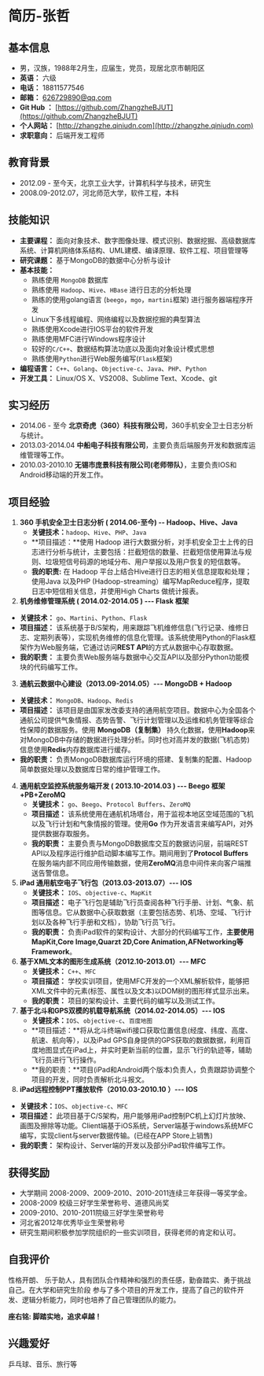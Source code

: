 # 简历-张哲


## 基本信息
* 男，汉族，1988年2月生，应届生，党员，现居北京市朝阳区
* **英语：** 六级
* **电话：** 18811577546
* **邮箱：** 626729890@qq.com 
* **Git Hub ：** [https://github.com/ZhangzheBJUT](https://github.com/ZhangzheBJUT)
* **个人网站：** [http://zhangzhe.qiniudn.com](http://zhangzhe.qiniudn.com)
* **求职意向：** 后端开发工程师

## 教育背景

* 2012.09 - 至今天，北京工业大学，计算机科学与技术，研究生
* 2008.09-2012.07，河北师范大学，软件工程，本科


## 技能知识

* **主要课程：** 面向对象技术、数字图像处理、模式识别、数据挖掘、高级数据库系统、计算机网络体系结构、UML建模、编译原理、软件工程、项目管理等
* **研究课题：** 基于MongoDB的数据中心分析与设计
* **基本技能：**
    * 熟练使用 `MongoDB` 数据库
    * 熟练使用 `Hadoop`、`Hive`、`HBase` 进行日志的分析处理
	* 熟练的使用golang语言 (`beego`，`mgo`，`martini`框架) 进行服务器端程序开发
	* Linux下多线程编程、网络编程以及数据挖掘的典型算法
	* 熟练使用Xcode进行IOS平台的软件开发
	* 熟练使用MFC进行Windows程序设计
	* 较好的`C/C++`、数据结构算法功底以及面向对象设计模式思想
	* 熟练使用`Python`进行Web服务编写(`Flask`框架)
* **编程语言：** `C++`、`Golang`、`Objective-c`、`Java`、`PHP`、`Python`
* **开发工具：** Linux/OS X、VS2008、Sublime Text、Xcode、git


## 实习经历

* 2014.06 - 至今    **北京奇虎（360）科技有限公司**，360手机安全卫士日志分析与统计。
* 2013.03-2014.04 **中船电子科技有限公司**，主要负责后端服务开发和数据库运维管理等工作。
* 2010.03-2010.10 **无锡市庞景科技有限公司(老师带队）**，主要负责IOS和Android移动端的开发工作。

## 项目经验


1. **360 手机安全卫士日志分析 ( 2014.06-至今) -- Hadoop、Hive、Java**
   * **关键技术：**`hadoop`、`Hive`、`PHP`、`Java`
   * **项目描述：**使用 Hadoop 进行大数据分析，对手机安全卫士上传的日志进行分析与统计，主要包括：拦截短信的数量、拦截短信使用算法与规则、垃圾短信号码源的地域分布、用户举报以及用户恢复的短信数等。
   * **我的职责:** 在 Hadoop 平台上结合Hive进行日志的相关信息提取和处理；使用Java 以及PHP (Hadoop-streaming）编写MapReduce程序，提取日志中短信相关信息，并使用High Charts 做统计报表。
2.  **机务维修管理系统 ( 2014.02-2014.05 ) --- Flask 框架** 
   * **关键技术：** `go`、`Martini`、`Python`、`Flask`
   * **项目描述：** 该系统基于B/S架构，用来跟踪飞机维修信息(飞行记录、维修日志、定期列表等），实现机务维修的信息化管理。该系统使用Python的Flask框架作为Web服务端，它通过访问**REST API**的方式从数据中心存取数据。
   * **我的职责：** 主要负责Web服务端与数据中心交互API以及部分Python功能模块的代码编写工作。
3.  **通航云数据中心建设（2013.09-2014.05）--- MongoDB + Hadoop** 
   * **关键技术：** 	`MongoDB`、`Hadoop`、`Redis`
   * **项目描述：** 该项目是由国家发改委支持的通用航空项目。数据中心为全国各个通航公司提供气象情报、态势告警、飞行计划管理以及运维和机务管理等综合性保障的数据服务。使用 **MongoDB（复制集）** 持久化数据，使用**Hadoop**来对MongoDB中存储的数据进行处理分析。同时也对高并发的数据(飞机态势)信息使用**Redis**内存数据库进行缓存。 
   * **我的职责：** 负责MongoDB数据库运行环境的搭建、复制集的配置、Hadoop简单数据处理以及数据库日常的维护管理工作。
4. **通用航空监控系统服务端开发 ( 2013.10-2014.03 ) --- Beego 框架+PB+ZeroMQ** 
   * **关键技术：** 	`go`、`Beego`、`Protocol Buffers`、`ZeroMQ`
   * **项目描述：** 该系统使用在通航机场塔台，用于监视本地区空域范围的飞机以及飞行计划和气象情报的管理。使用**Go** 作为开发语言来编写API，对外提供数据存取服务。
   * **我的职责：** 主要负责与MongoDB数据库交互的数据访问层，前端REST API以及程序运行维护启动脚本编写工作。期间用到了**Protocol Buffers** 在服务端内部不同应用传输数据，使用**ZeroMQ**消息中间件来向客户端推送告警信息。
5. **iPad 通用航空电子飞行包（2013.03-2013.07）--- IOS** 
   * **关键技术：** 	`IOS`、`objective-c`、`MapKit`
   * **项目描述：** 电子飞行包是辅助飞行员查阅各种飞行手册、计划、气象、航图等信息。它从数据中心获取数据（主要包括态势、机场、空域、飞行计划以及各种飞行手册和文档），协助飞行员飞行。
   * **我的职责：** 负责iPad软件的架构设计、大部分的代码编写工作，**主要使用MapKit,Core Image,Quarzt 2D,Core Animation,AFNetworking等Framework**。
6. **基于XML文本的图形生成系统（2012.10-2013.01）--- MFC** 
   * **关键技术：** 	`C++`、`MFC`
   * **项目描述：** 学校实训项目，使用MFC开发的一个XML解析软件，能够把XML文件中的元素(标签、属性以及文本)以DOM树的图形样式显示出来。
   * **我的职责：** 项目的架构设计、主要代码的编写以及测试工作。
7. **基于北斗和GPS双模的机载导航系统（2014.02-2014.05）--- IOS**  
    * **关键技术：**`IOS`、`objective-c`、`百度地图` 
    * **项目描述：**将从北斗终端wifi接口获取位置信息(经度、纬度、高度、航速、航向等），以及iPad GPS自身提供的GPS获取的数据数据，利用百度地图显式在iPad上，并实时更新当前的位置，显示飞行的轨迹等，辅助飞行员进行飞行操作。
    * **我的职责：**项目(iPad和Android两个版本)负责人，负责跟踪协调整个项目的开发，同时负责解析北斗报文。
8.  **iPad远程控制PPT播放软件（2010.03-2010.10 ）--- IOS** 
   * **关键技术：**`IOS`、`objective-c`、`MFC` 
   * **项目描述：** 此项目基于C/S架构，用户能够用iPad控制PC机上幻灯片放映、画图及擦除等功能。Client端基于iOS系统，Server端基于windows系统MFC编写，实现client与server数据传输。(已经在APP Store上销售)
   * **我的职责：** 架构设计、Server端的开发以及部分iPad软件编写工作。



## 获得奖励

* 大学期间 2008-2009、2009-2010、2010-2011连续三年获得一等奖学金。
* 2008-2009 校级三好学生荣誉称号、道德风尚奖
* 2009-2010、2010-2011院级三好学生荣誉称号
* 河北省2012年优秀毕业生荣誉称号
* 研究生期间积极参加学院组织的一些实训项目，获得老师的肯定和认可。

## 自我评价
性格开朗、 乐于助人，具有团队合作精神和强烈的责任感，勤奋踏实、勇于挑战自己。在大学和研究生阶段 参与了多个项目的开发工作，提高了自己的软件开发、逻辑分析能力，同时也培养了自己管理团队的能力。


**座右铭: 脚踏实地，追求卓越！**


## 兴趣爱好
乒乓球、音乐、旅行等









